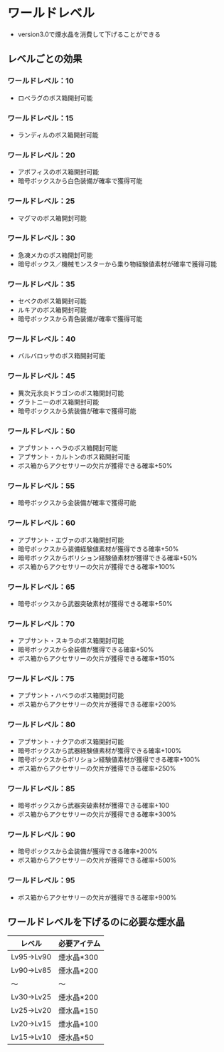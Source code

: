 # ワールドレベル

* version3.0で煙水晶を消費して下げることができる

## レベルごとの効果

### ワールドレベル：10
* ロベラグのボス箱開封可能

### ワールドレベル：15
* ランディルのボス箱開封可能

### ワールドレベル：20
* アポフィスのボス箱開封可能
* 暗号ボックスから白色装備が確率で獲得可能

### ワールドレベル：25
* マグマのボス箱開封可能

### ワールドレベル：30
* 急凍メカのボス箱開封可能
* 暗号ボックス／機械モンスターから乗り物経験値素材が確率で獲得可能

### ワールドレベル：35
* セベクのボス箱開封可能
* ルキアのボス箱開封可能
* 暗号ボックスから青色装備が確率で獲得可能

### ワールドレベル：40
* バルバロッサのボス箱開封可能

### ワールドレベル：45
* 異次元氷炎ドラゴンのボス箱開封可能
* グラトニーのボス箱開封可能
* 暗号ボックスから紫装備が確率で獲得可能

### ワールドレベル：50
* アブサント・ヘラのボス箱開封可能
* アブサント・カルトンのボス箱開封可能
* ボス箱からアクセサリーの欠片が獲得できる確率+50%

### ワールドレベル：55
* 暗号ボックスから金装備が確率で獲得可能

### ワールドレベル：60
* アブサント・エヴァのボス箱開封可能
* 暗号ボックスから装備経験値素材が獲得できる確率+50%
* 暗号ボックスからボリション経験値素材が獲得できる確率+50%
* ボス箱からアクセサリーの欠片が獲得できる確率+100%

### ワールドレベル：65
* 暗号ボックスから武器突破素材が獲得できる確率+50%

### ワールドレベル：70
* アブサント・スキラのボス箱開封可能
* 暗号ボックスから金装備が獲得できる確率+50%
* ボス箱からアクセサリーの欠片が獲得できる確率+150%

### ワールドレベル：75
* アブサント・ハベラのボス箱開封可能
* ボス箱からアクセサリーの欠片が獲得できる確率+200%

### ワールドレベル：80
* アブサント・ナクアのボス箱開封可能
* 暗号ボックスから武器経験値素材が獲得できる確率+100%
* 暗号ボックスからボリション経験値素材が獲得できる確率+100%
* ボス箱からアクセサリーの欠片が獲得できる確率+250%

### ワールドレベル：85
* 暗号ボックスから武器突破素材が獲得できる確率+100
* ボス箱からアクセサリーの欠片が獲得できる確率+300%

### ワールドレベル：90
* 暗号ボックスから金装備が獲得できる確率+200%
* ボス箱からアクセサリーの欠片が獲得できる確率+500%

### ワールドレベル：95
* ボス箱からアクセサリーの欠片が獲得できる確率+900%

## ワールドレベルを下げるのに必要な煙水晶

| レベル | 必要アイテム |
| --- | --- |
| Lv95→Lv90 | 煙水晶*300 |
| Lv90→Lv85 | 煙水晶*200 |
| ～ | ～ |
| Lv30→Lv25 | 煙水晶*200 |
| Lv25→Lv20 | 煙水晶*150 |
| Lv20→Lv15 | 煙水晶*100 |
| Lv15→Lv10 | 煙水晶*50 |

